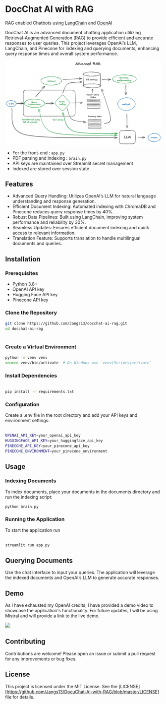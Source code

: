 # DocChat AI with RAG
RAG enabled Chatbots using [LangChain](https://www.langchain.com) and [OpenAI](https://platform.openai.com/docs/guides/embeddings)

DocChat AI is an advanced document chatting application utilizing Retrieval-Augmented Generation (RAG) to provide efficient and accurate responses to user queries. This project leverages OpenAI’s LLM, LangChain, and Pinecone for indexing and querying documents, enhancing query response times and overall system performance.

![](https://github.com/Jangs13/DocuChat-AI-with-RAG/blob/master/RAG%20flowchart.png)


- For the front-end : `app.py`
- PDF parsing and indexing : `brain.py`
- API keys are maintained over Streamlit secret management
- Indexed are stored over session state 

## Features 
- Advanced Query Handling: Utilizes OpenAI’s LLM for natural language understanding and response generation.
- Efficient Document Indexing: Automated indexing with ChromaDB and Pinecone reduces query response times by 40%.
- Robust Data Pipelines: Built using LangChain, improving system performance and reliability by 30%.
- Seamless Updates: Ensures efficient document indexing and quick access to relevant information.
- Translation Feature: Supports translation to handle multilingual documents and queries.

## Installation

### Prerequisites

- Python 3.8+
- OpenAI API key
- Hugging Face API key
- Pinecone API key

### Clone the Repository

```bash
git clone https://github.com/Jangs13/docchat-ai-rag.git
cd docchat-ai-rag
 
```
### Create a Virtual Environment

```bash
python -m venv venv
source venv/bin/activate  # On Windows use `venv\Scripts\activate`

```

### Install Dependencies

``` bash

pip install -r requirements.txt

```

### Configuration

Create a .env file in the root directory and add your API keys and environment settings:

``` bash

OPENAI_API_KEY=your_openai_api_key
HUGGINGFACE_API_KEY=your_huggingface_api_key
PINECONE_API_KEY=your_pinecone_api_key
PINECONE_ENVIRONMENT=your_pinecone_environment

```
## Usage 
### Indexing Documents
To index documents, place your documents in the documents directory and run the indexing script:

```bash
python brain.py

```
### Running the Application

To start the application run 

``` bash

streamlit run app.py

```

## Querying Documents

Use the chat interface to input your queries. The application will leverage the indexed documents and OpenAI’s LLM to generate accurate responses.

## Demo
As I have exhausted my OpenAI credits, I have provided a demo video to showcase the application's functionality. For future updates, I will be using Mistral and will provide a link to the live demo.

![](https://github.com/Jangs13/DocuChat-AI-with-RAG/blob/master/compare%20medium.gif)


## Contributing

Contributions are welcome! Please open an issue or submit a pull request for any improvements or bug fixes.

## License

This project is licensed under the MIT License. See the [LICENSE][https://github.com/Jangs13/DocuChat-AI-with-RAG/blob/master/LICENSE] file for details.

















